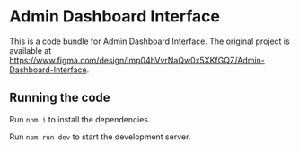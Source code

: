 
  # Admin Dashboard Interface

  This is a code bundle for Admin Dashboard Interface. The original project is available at https://www.figma.com/design/lmp04hVvrNaQw0x5XKfGQZ/Admin-Dashboard-Interface.

  ## Running the code

  Run `npm i` to install the dependencies.

  Run `npm run dev` to start the development server.
  